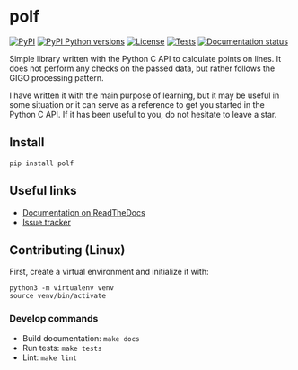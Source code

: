 # polf

[![PyPI][pypi-image]][pypi-link]
[![PyPI Python versions][pypi-versions-image]][pypi-link]
[![License][license-image]][license-link]
[![Tests][tests-image]][tests-link]
[![Documentation status][doc-image]][doc-link]

Simple library written with the Python C API to calculate points on lines.
It does not perform any checks on the passed data, but rather follows the
GIGO processing pattern.

I have written it with the main purpose of learning, but it may be useful in
some situation or it can serve as a reference to get you started in the
Python C API. If it has been useful to you, do not hesitate to leave a star.

## Install

```
pip install polf
```

## Useful links

- [Documentation on ReadTheDocs][doc-link]
- [Issue tracker][issue-tracker-link]

## Contributing (Linux)

First, create a virtual environment and initialize it with:

```
python3 -m virtualenv venv
source venv/bin/activate
```

### Develop commands

- Build documentation: `make docs`
- Run tests: `make tests`
- Lint: `make lint`

[pypi-image]: https://img.shields.io/pypi/v/polf
[pypi-link]: https://pypi.org/project/polf/
[pypi-versions-image]: https://img.shields.io/pypi/pyversions/polf?logo=python&logoColor=aaaaaa&labelColor=333333
[license-image]: https://img.shields.io/pypi/l/polf?color=light-green
[license-link]: https://github.com/mondeja/polf/blob/master/LICENSE
[tests-image]: https://github.com/mondeja/cpolf/workflows/polf/badge.svg
[tests-link]: https://github.com/mondeja/cpolf/actions?query=workflow%3Apolf
[doc-image]: https://readthedocs.org/projects/polf/badge/?version=latest
[doc-link]: https://polf.readthedocs.io
[issue-tracker-link]: https://github.com/mondeja/cpolf/issues

